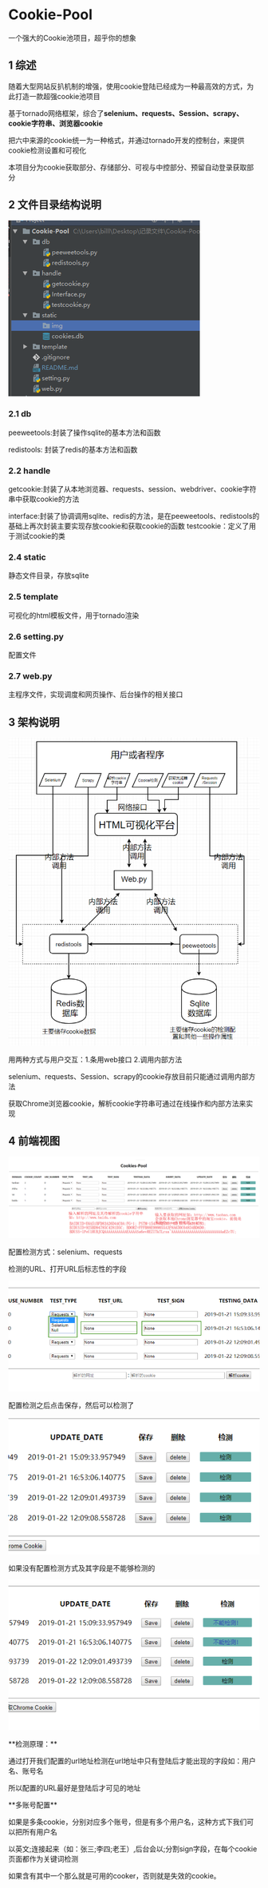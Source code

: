 # Cookie-Pool
一个强大的Cookie池项目，超乎你的想象

## 1 综述
随着大型网站反扒机制的增强，使用cookie登陆已经成为一种最高效的方式，为此打造一款超强cookie池项目<p>
基于tornado网络框架，综合了<B>selenium、requests、Session、scrapy、cookie字符串、浏览器cookie</B><p>
把六中来源的cookie统一为一种格式，并通过tornado开发的控制台，来提供cookie检测设置和可视化<p>

本项目分为cookie获取部分、存储部分、可视与中控部分、预留自动登录获取部分

## 2 文件目录结构说明
![Image 目录结构](./static/img/1-目录.png)
### 2.1 db
peeweetools:封装了操作sqlite的基本方法和函数<p>
redistools: 封装了redis的基本方法和函数
### 2.2 handle
getcookie:封装了从本地浏览器、requests、session、webdriver、cookie字符串中获取cookie的方法<p>
interface:封装了协调调用sqlite、redis的方法，是在peeweetools、redistools的基础上再次封装主要实现存放cookie和获取cookie的函数
testcookie：定义了用于测试cookie的类
### 2.4 static
静态文件目录，存放sqlite
### 2.5 template
可视化的html模板文件，用于tornado渲染
### 2.6 setting.py
配置文件
### 2.7 web.py
主程序文件，实现调度和网页操作、后台操作的相关接口

## 3 架构说明
![image 架构图](./static/img/2-架构.png)
<p>
用两种方式与用户交互：1.条用web接口 2.调用内部方法<p>
selenium、requests、Session、scrapy的cookie存放目前只能通过调用内部方法<p>
获取Chrome浏览器cookie，解析cookie字符串可通过在线操作和内部方法来实现

## 4 前端视图
![image 前端视图](./static/img/3-前端视图.png)

配置检测方式：selenium、requests<p>
检测的URL、打开URL后标志性的字段<p>
![image 配置检测](./static/img/3.1-检测.png)

配置检测之后点击保存，然后可以检测了<p>
![image 保存配置](./static/img/3.2-测试.png)

如果没有配置检测方式及其字段是不能够检测的<p>
![imge 检测状态](./static/img/3.3-检测中.png)

<p>
**检测原理：**<p>
通过打开我们配置的url地址检测在url地址中只有登陆后才能出现的字段如：用户名、账号名<p>
所以配置的URL最好是登陆后才可见的地址<p>
**多账号配置**<p>
如果是多条cookie，分别对应多个账号，但是有多个用户名，这种方式下我们可以把所有用户名<p>
以英文;连接起来（如：张三;李四;老王）,后台会以;分割sign字段，在每个cookie页面都作为关键词检测<p>
如果含有其中一个那么就是可用的cooker，否则就是失效的cookie。





